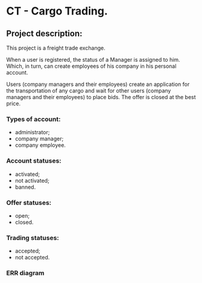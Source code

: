 # CT - Cargo Trading.

## Project description:
This project is a freight trade exchange. 

When a user is registered, the status of a Manager is assigned to him. Which, in turn, can create employees of his company in his personal account. 

Users (company managers and their employees) create an application for the transportation of any cargo and wait for other users (company managers and their employees) to place bids. The offer is closed at the best price. 

### Types of account:
- administrator;
- company manager;
- company employee.

### Account statuses:
- activated;
- not activated;
- banned.

### Offer statuses:
- open;
- closed.

### Trading statuses:

- accepted;
- not accepted.

### ERR diagram